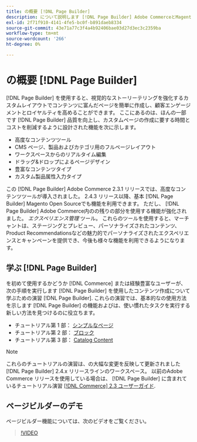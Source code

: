 ```yaml
---
title: の概要 [!DNL Page Builder]
description: について説明します [!DNL Page Builder] Adobe CommerceとMagento Open Sourceでコンテンツを簡単に作成するためのツール。
exl-id: 2f71f910-4141-4fe5-bc0f-b891daeb8334
source-git-commit: 43e71a77c3f4a4b92406bae03d27d3ec3c2359ba
workflow-type: tm+mt
source-wordcount: '266'
ht-degree: 0%

---
```


# の概要 [!DNL Page Builder]

[!DNL Page Builder] を使用すると、視覚的なストーリーテリングを強化するカスタムレイアウトでコンテンツに富んだページを簡単に作成し、顧客エンゲージメントとロイヤルティを高めることができます。 ここにあるのは、ほんの一部です [!DNL Page Builder] 品質を向上し、カスタムページの作成に要する時間とコストを削減するように設計された機能を次に示します。

- 高度なコンテンツツール
- CMS ページ、製品およびカテゴリ用のフルページレイアウト
- ワークスペースからのリアルタイム編集
- ドラッグ&amp;ドロップによるページデザイン
- 豊富なコンテンツタイプ
- カスタム製品属性入力タイプ

この [!DNL Page Builder] Adobe Commerce 2.3.1 リリースでは、高度なコンテンツツールが導入されました。 2.4.3 リリース以降、基本 [!DNL Page Builder] Magento Open Sourceでも機能を利用できます。 ただし、 [!DNL Page Builder] Adobe Commerce内のの残りの部分を使用する機能が強化されました。 _エクスペリエンス管理_ ツール。 これらのツールを使用すると、マーチャントは、ステージングとプレビュー、パーソナライズされたコンテンツ、Product Recommendationsなどの魅力的でパーソナライズされたエクスペリエンスとキャンペーンを提供でき、今後も様々な機能を利用できるようになります。

## 学ぶ [!DNL Page Builder]

を初めて使用するかどうか [!DNL Commerce] または経験豊富なユーザーが、次の手順を実行します [!DNL Page Builder] を使用したコンテンツ作成について学ぶための演習 [!DNL Page Builder]. これらの演習では、基本的なの使用方法を示します [!DNL Page Builder] の機能およびは、使い慣れたタスクを実行する新しい方法を見つけるのに役立ちます。

- チュートリアル第 1 部： [シンプルなページ](1-simple-page.md)
- チュートリアル第 2 部： [ブロック](2-blocks.md)
- チュートリアル第 3 部： [Catalog Content](3-catalog-content.md)

>[!NOTE]
>
>これらのチュートリアルの演習は、の大幅な変更を反映して更新されました [!DNL Page Builder] 2.4.x リリースラインのワークスペース。 以前のAdobe Commerce リリースを使用している場合は、 [!DNL Page Builder] に含まれているチュートリアル演習 [[!DNL Commerce] 2.3 ユーザーガイド](https://docs.magento.com/user-guide/v2.3/cms/page-builder-learn.html).

## ページビルダーのデモ

ページビルダー機能については、次のビデオをご覧ください。

>[!VIDEO](https://video.tv.adobe.com/v/343781?quality=12)